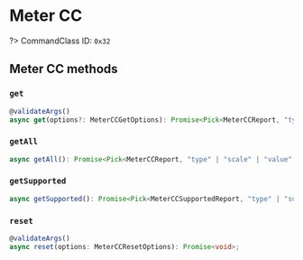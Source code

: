 # Meter CC

?> CommandClass ID: `0x32`

## Meter CC methods

### `get`

```ts
@validateArgs()
async get(options?: MeterCCGetOptions): Promise<Pick<MeterCCReport, "type" | "scale" | "value" | "previousValue" | "rateType" | "deltaTime"> | undefined>;
```

### `getAll`

```ts
async getAll(): Promise<Pick<MeterCCReport, "type" | "scale" | "value" | "previousValue" | "rateType" | "deltaTime">[]>;
```

### `getSupported`

```ts
async getSupported(): Promise<Pick<MeterCCSupportedReport, "type" | "supportsReset" | "supportedScales" | "supportedRateTypes"> | undefined>;
```

### `reset`

```ts
@validateArgs()
async reset(options: MeterCCResetOptions): Promise<void>;
```

